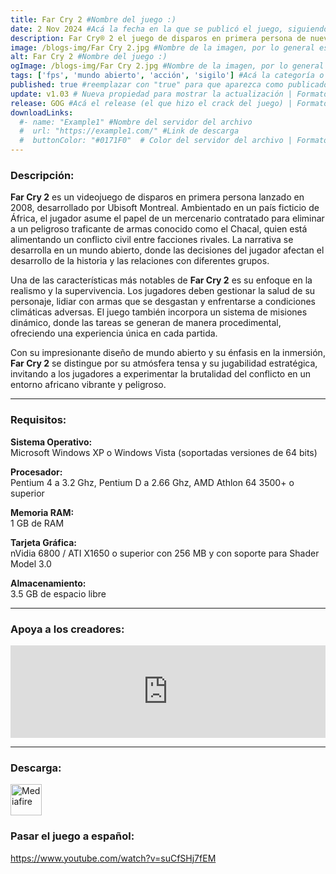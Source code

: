 ```yaml
---
title: Far Cry 2 #Nombre del juego :)
date: 2 Nov 2024 #Acá la fecha en la que se publicó el juego, siguiendo este formato: Dia "30", Mes "Oct", Año "2024" = como debe quedar: 30 Oct 2024
description: Far Cry® 2 el juego de disparos en primera persona de nueva generación de Ubisoft, te llevará a lo más profundo de los escenarios más bellos y hostiles del mundo ¡África! Más que un logro visual y tecnológico, Far Cry 2, la verdadera secuela del premiado y aclamado juego de PC, te ofrecerá una experiencia de juego sin precedentes. #Acá una mini descripción del juego
image: /blogs-img/Far Cry 2.jpg #Nombre de la imagen, por lo general es exactamente el mismo nombre que el juego excluyendo lo ":" (Dos puntos)
alt: Far Cry 2 #Nombre del juego :)
ogImage: /blogs-img/Far Cry 2.jpg #Nombre de la imagen, por lo general es exactamente el mismo nombre que el juego excluyendo lo ":" (Dos puntos)
tags: ['fps', 'mundo abierto', 'acción', 'sigilo'] #Acá la categoría o categorías del juego, si es más de una se coloca en este formato: ['categoría1', 'categoría2']
published: true #reemplazar con "true" para que aparezca como publicado
update: v1.03 # Nueva propiedad para mostrar la actualización | Formato: v1.0.0
release: GOG #Acá el release (el que hizo el crack del juego) | Formato: Nicolhetti
downloadLinks:
  #- name: "Example1" #Nombre del servidor del archivo
  #  url: "https://example1.com/" #Link de descarga
  #  buttonColor: "#0171F0"  # Color del servidor del archivo | Formato hexadecimal | MediaFire: #0171F0 | Buzzheavier: #FF6600 |
---
```


<!--En VSCode seleccionando una palabra, por ejemplo: "Far Cry 2" y apretando Ctrl+F2 se seleccionan todas las palabras iguales-->

### Descripción:
**Far Cry 2** es un videojuego de disparos en primera persona lanzado en 2008, desarrollado por Ubisoft Montreal. Ambientado en un país ficticio de África, el jugador asume el papel de un mercenario contratado para eliminar a un peligroso traficante de armas conocido como el Chacal, quien está alimentando un conflicto civil entre facciones rivales. La narrativa se desarrolla en un mundo abierto, donde las decisiones del jugador afectan el desarrollo de la historia y las relaciones con diferentes grupos.

Una de las características más notables de **Far Cry 2** es su enfoque en la realismo y la supervivencia. Los jugadores deben gestionar la salud de su personaje, lidiar con armas que se desgastan y enfrentarse a condiciones climáticas adversas. El juego también incorpora un sistema de misiones dinámico, donde las tareas se generan de manera procedimental, ofreciendo una experiencia única en cada partida.

Con su impresionante diseño de mundo abierto y su énfasis en la inmersión, **Far Cry 2** se distingue por su atmósfera tensa y su jugabilidad estratégica, invitando a los jugadores a experimentar la brutalidad del conflicto en un entorno africano vibrante y peligroso.

<!--Prompt para Chat-GPT: Hazme una descripción para el juego "Far Cry 2" y cada que menciones "Far Cry 2" ponlo en negrita -->

---

### Requisitos:
**Sistema Operativo:**  
Microsoft Windows XP o Windows Vista (soportadas versiones de 64 bits)

**Procesador:**  
Pentium 4 a 3.2 Ghz, Pentium D a 2.66 Ghz, AMD Athlon 64 3500+ o superior

**Memoria RAM:**  
1 GB de RAM

**Tarjeta Gráfica:**  
nVidia 6800 / ATI X1650 o superior con 256 MB y con soporte para Shader Model 3.0

**Almacenamiento:**  
3.5 GB de espacio libre

<!--Si falta o sobra un requisito se quita o se agrega manteniendo el mismo formato-->

---

### Apoya a los creadores:
<iframe src="https://store.steampowered.com/widget/19900/" frameborder="0" style="background-color: transparent; width: 100% !important; aspect-ratio: 646 / 190;"></iframe>

<!--Reemplazar los numeros (AppID) del juego (en este caso 2668510) por el numero (AppID) correspondiente con el juego a publicar-->
<!--El AppID se encuentra en la URL del Juego en Steam-->

---

### Descarga:

[<img src="https://gist.github.com/cxmeel/0dbc95191f239b631c3874f4ccf114e2/raw/download.svg" alt="Mediafire" height="50" />](https://www.mediafire.com/file/jyxrf90y5qpsqdj/Far_Cry_2.zip/file)

<!-- # se debe reemplazar por el link de descarga-->

<!--NOMBRE-DEL-SERVICIO se debe reemplazar por el servicio donde está subido el juego-->

### Pasar el juego a español:

https://www.youtube.com/watch?v=suCfSHj7fEM